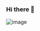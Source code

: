 ### Hi there 👋

![image](https://github.com/itsarslanasif/itsarslanasif/assets/78555790/01eba0d6-ed16-43a3-8d64-5c83bb3cb981)


<!--
**itsarslanasif/itsarslanasif** is a ✨ _special_ ✨ repository because its `README.md` (this file) appears on your GitHub profile.

Here are some ideas to get you started:

- 🔭 I’m currently working on ...
- 🌱 I’m currently learning ...
- 👯 I’m looking to collaborate on ...
- 🤔 I’m looking for help with ...
- 💬 Ask me about ...
- 📫 How to reach me: ...
- 😄 Pronouns: ...
- ⚡ Fun fact: ...
-->
